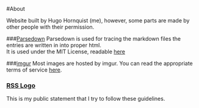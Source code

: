 #About

Website built by Hugo Hornquist (me), however, some parts are made by other people with their permission.

###[Parsedown](//parsedown.org)
Parsedown is used for tracing the markdown files the entries are written in into proper html.  
It is used under the MIT License, readable [here](https://raw.githubusercontent.com/erusev/parsedown/master/LICENSE.txt)

###[imgur](//imgur.com)
Most images are hosted by imgur. You can read the appropriate terms of service [here](//imgur.com/tos).

### [RSS Logo](//www.mozilla.org/en-US/foundation/feed-icon-guidelines/)
This is my public statement that I try to follow these guidelines.
